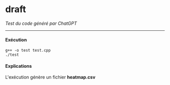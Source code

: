 # draft
_Test du code généré par ChatGPT_
___
#### Exécution
```g++ -o test test.cpp```<br>
```./test```

#### Explications
L'exécution génère un fichier **heatmap.csv** 